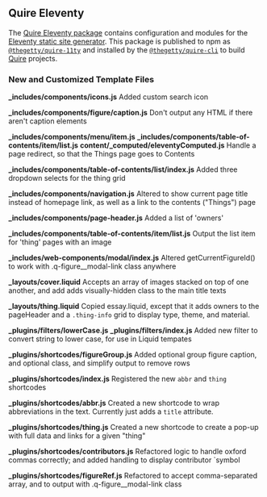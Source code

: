 ## Quire Eleventy

The [Quire Eleventy package](https://github.com/thegetty/quire/tree/main/packages/11ty) contains configuration and modules for the [Eleventy static site generator](https://11ty.dev). This package is published to npm as [`@thegetty/quire-11ty`](https://www.npmjs.com/package/@thegetty/quire-11ty) and installed by the [`@thegetty/quire-cli`](https://www.npmjs.com/package/@thegetty/quire-cli) to build [Quire](https://quire.getty.edu) projects.

### New and Customized Template Files

**_includes/components/icons.js**
Added custom search icon

**_includes/components/figure/caption.js**
Don't output any HTML if there aren't caption elements

**_includes/components/menu/item.js**
**_includes/components/table-of-contents/item/list.js**
**content/_computed/eleventyComputed.js**
Handle a page redirect, so that the Things page goes to Contents

**_includes/components/table-of-contents/list/index.js**
Added three dropdown selects for the thing grid

**_includes/components/navigation.js**
Altered to show current page title instead of homepage link, as well as a link to the contents ("Things") page

**_includes/components/page-header.js**
Added a list of 'owners'

**_includes/components/table-of-contents/item/list.js**
Output the list item for 'thing' pages with an image

**_includes/web-components/modal/index.js**
Altered getCurrentFigureId() to work with .q-figure__modal-link class anywhere

**_layouts/cover.liquid**
Accepts an array of images stacked on top of one another, and add adds visually-hidden class to the main title texts

**_layouts/thing.liquid**
Copied essay.liquid, except that it adds owners to the pageHeader and a `.thing-info` grid to display type, theme, and material.

**_plugins/filters/lowerCase.js**
**_plugins/filters/index.js**
Added new filter to convert string to lower case, for use in Liquid tempates

**_plugins/shortcodes/figureGroup.js**
Added optional group figure caption, and optional class, and simplify output to remove rows

**_plugins/shortcodes/index.js**
Registered the new `abbr` and `thing` shortcodes

**_plugins/shortcodes/abbr.js**
Created a new shortcode to wrap abbreviations in the text. Currently just adds a `title` attribute.

**_plugins/shortcodes/thing.js**
Created a new shortcode to create a pop-up with full data and links for a given "thing"

**_plugins/shortcodes/contributors.js**
Refactored logic to handle oxford commas correctly; and added handling to display contributor `symbol

**_plugins/shortcodes/figureRef.js**
Refactored to accept comma-separated array, and to output with .q-figure__modal-link class